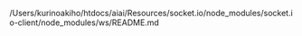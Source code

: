 /Users/kurinoakiho/htdocs/aiai/Resources/socket.io/node_modules/socket.io-client/node_modules/ws/README.md